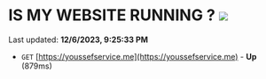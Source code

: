 # IS MY WEBSITE RUNNING ? [![](https://img.shields.io/static/v1?label=Sponsor&message=%E2%9D%A4&logo=GitHub&color=%23fe8e86)](https://github.com/sponsors/<username>)

Last updated: **12/6/2023, 9:25:33 PM**

- `GET` [https://youssefservice.me](https://youssefservice.me) - **Up** (879ms)
